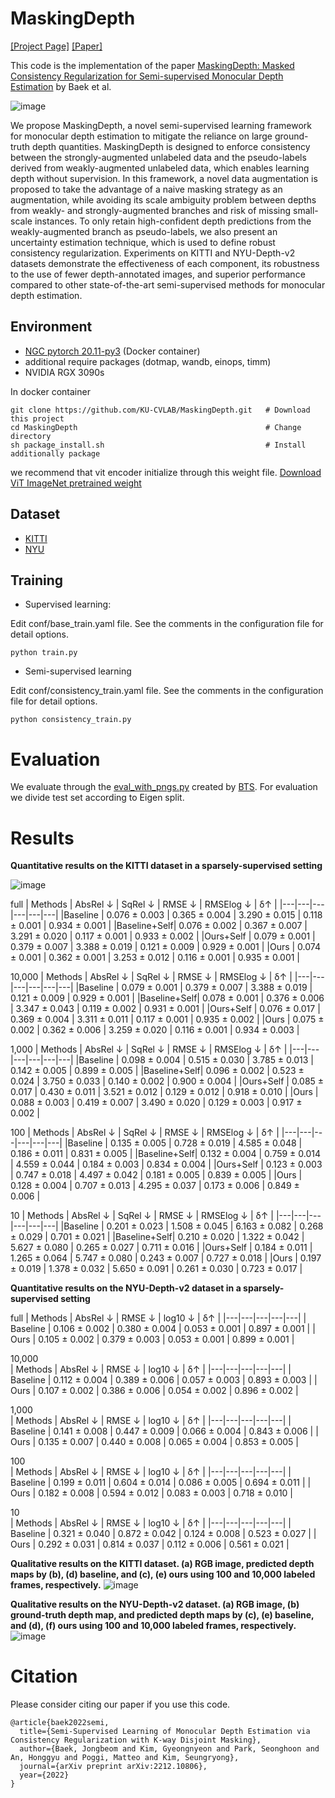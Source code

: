 # MaskingDepth
[[Project Page]](https://ku-cvlab.github.io/MaskingDepth/ "Project Page")
[[Paper]](https://arxiv.org/abs/2212.10806)

This code is the implementation of the paper <a href="https://arxiv.org/abs/2212.10806">MaskingDepth: Masked Consistency Regularization for Semi-supervised Monocular Depth Estimation</a> by Baek et al. 

![image](https://ku-cvlab.github.io/MaskingDepth/resources/overview.png)

We propose MaskingDepth, a novel semi-supervised learning framework for monocular depth estimation to mitigate the reliance on large ground-truth depth quantities. MaskingDepth is designed to enforce consistency between the strongly-augmented unlabeled data and the pseudo-labels derived from weakly-augmented unlabeled data, which enables learning depth without supervision. In this framework, a novel data augmentation is proposed to take the advantage of a naive masking strategy as an augmentation, while avoiding its scale ambiguity problem between depths from weakly- and strongly-augmented branches and risk of missing small-scale instances. To only retain high-confident depth predictions from the weakly-augmented branch as pseudo-labels, we also present an uncertainty estimation technique, which is used to define robust consistency regularization. Experiments on KITTI and NYU-Depth-v2 datasets demonstrate the effectiveness of each component, its robustness to the use of fewer depth-annotated images, and superior performance compared to other state-of-the-art semi-supervised methods for monocular depth estimation.

## Environment
* [NGC pytorch 20.11-py3](https://catalog.ngc.nvidia.com/orgs/nvidia/containers/pytorch/tags) (Docker container)  
* additional require packages (dotmap, wandb, einops, timm)
* NVIDIA RGX 3090s

In docker container
```
git clone https://github.com/KU-CVLAB/MaskingDepth.git   # Download this project
cd MaskingDepth                                          # Change directory
sh package_install.sh                                    # Install additionally package 
```

we recommend that vit encoder initialize through this weight file.
[Download ViT ImageNet pretrained weight](https://drive.google.com/file/d/1_yoV7VkSpwGALk26FnYDlTDU0gVI2fP9/view?usp=share_link)


## Dataset
* [KITTI](https://www.cvlibs.net/datasets/kitti/)
* [NYU](https://cs.nyu.edu/~silberman/datasets/nyu_depth_v2.html)

## Training
* Supervised learning:

Edit conf/base_train.yaml file. See the comments in the configuration file for detail options. 
```
python train.py
```

* Semi-supervised learning

Edit conf/consistency_train.yaml file. See the comments in the configuration file for detail options. 
```
python consistency_train.py
```

# Evaluation
We evaluate through the [eval_with_pngs.py](https://raw.githubusercontent.com/cogaplex-bts/bts/5a55542ebbe849eb85b5ce9592365225b93d8b28/utils/eval_with_pngs.py) created by [BTS](https://arxiv.org/abs/1907.10326). For evaluation we divide test set according to Eigen split.


# Results

**Quantitative results on the KITTI dataset in a sparsely-supervised setting**

![image](https://ku-cvlab.github.io/MaskingDepth/resources/KITTI_sparse.png)

full
| Methods | AbsRel ↓ | SqRel ↓ | RMSE ↓ | RMSElog ↓ | δ↑ |
|---|---|---|---|---|---|
|Baseline | 0.076 ± 0.003 | 0.365 ± 0.004 | 3.290 ± 0.015 | 0.118 ± 0.001 | 0.934 ± 0.001 |
|Baseline+Self| 0.076 ± 0.002 | 0.367 ± 0.007 | 3.291 ± 0.020 | 0.117 ± 0.001 | 0.933 ± 0.002 |
|Ours+Self | 0.079 ± 0.001 | 0.379 ± 0.007 | 3.388 ± 0.019 | 0.121 ± 0.009 | 0.929 ± 0.001 |
|Ours | 0.074 ± 0.001 | 0.362 ± 0.001 | 3.253 ± 0.012 | 0.116 ± 0.001 | 0.935 ± 0.001 |

10,000
| Methods |  AbsRel ↓ | SqRel ↓ | RMSE ↓ | RMSElog ↓ | δ↑ |
|---|---|---|---|---|---|
|Baseline | 0.079 ± 0.001 | 0.379 ± 0.007 | 3.388 ± 0.019 | 0.121 ± 0.009 | 0.929 ± 0.001 |
|Baseline+Self| 0.078 ± 0.001 | 0.376 ± 0.006 | 3.347 ± 0.043 | 0.119 ± 0.002 | 0.931 ± 0.001 |
|Ours+Self | 0.076 ± 0.017 | 0.369 ± 0.004 | 3.311 ± 0.011 | 0.117 ± 0.001 | 0.935 ± 0.002 |
|Ours | 0.075 ± 0.002 | 0.362 ± 0.006 | 3.259 ± 0.020 | 0.116 ± 0.001 | 0.934 ± 0.003 |

1,000
| Methods | AbsRel ↓ | SqRel ↓ | RMSE ↓ | RMSElog ↓ | δ↑ |
|---|---|---|---|---|---|
|Baseline | 0.098 ± 0.004 | 0.515 ± 0.030 | 3.785 ± 0.013 | 0.142 ± 0.005 | 0.899 ± 0.005 |
|Baseline+Self| 0.096 ± 0.002 | 0.523 ± 0.024 | 3.750 ± 0.033 | 0.140 ± 0.002 | 0.900 ± 0.004 |
|Ours+Self | 0.085 ± 0.017 | 0.430 ± 0.011 | 3.521 ± 0.012 | 0.129 ± 0.012 | 0.918 ± 0.010 |
|Ours | 0.088 ± 0.003 | 0.419 ± 0.007 | 3.490 ± 0.020 | 0.129 ± 0.003 | 0.917 ± 0.002 |

100
| Methods | AbsRel ↓ | SqRel ↓ | RMSE ↓ | RMSElog ↓ | δ↑ |
|---|---|---|---|---|---|
|Baseline | 0.135 ± 0.005 | 0.728 ± 0.019 | 4.585 ± 0.048 | 0.186 ± 0.011 | 0.831 ± 0.005 |
|Baseline+Self| 0.132 ± 0.004 | 0.759 ± 0.014 | 4.559 ± 0.044 | 0.184 ± 0.003 | 0.834 ± 0.004 |
|Ours+Self | 0.123 ± 0.003 | 0.747 ± 0.018 | 4.497 ± 0.042 | 0.181 ± 0.005 | 0.839 ± 0.005 |
|Ours | 0.128 ± 0.004 | 0.707 ± 0.013 | 4.295 ± 0.037 | 0.173 ± 0.006 | 0.849 ± 0.006 |

10
| Methods | AbsRel ↓ | SqRel ↓ | RMSE ↓ | RMSElog ↓ | δ↑ |
|---|---|---|---|---|---|
|Baseline | 0.201 ± 0.023 | 1.508 ± 0.045 | 6.163 ± 0.082 | 0.268 ± 0.029 | 0.701 ± 0.021 |
|Baseline+Self| 0.210 ± 0.020 | 1.322 ± 0.042 | 5.627 ± 0.080 | 0.265 ± 0.027 | 0.711 ± 0.016 |
|Ours+Self | 0.184 ± 0.011 | 1.265 ± 0.064 | 5.747 ± 0.080 | 0.243 ± 0.007 | 0.727 ± 0.018 |
|Ours | 0.197 ± 0.019 | 1.378 ± 0.032 | 5.650 ± 0.091 | 0.261 ± 0.030 | 0.723 ± 0.017 |



**Quantitative results on the NYU-Depth-v2 dataset in a sparsely-supervised setting**

full
| Methods | AbsRel ↓ | RMSE ↓ | log10 ↓ | δ↑ |
|---|---|---|---|---|
| Baseline | 0.106 ± 0.002 | 0.380 ± 0.004 | 0.053 ± 0.001 | 0.897 ± 0.001 |
| Ours | 0.105 ± 0.002 | 0.379 ± 0.003 | 0.053 ± 0.001 | 0.899 ± 0.001 |

10,000  
| Methods | AbsRel ↓ | RMSE ↓ | log10 ↓ | δ↑ |
|---|---|---|---|---|
| Baseline | 0.112 ± 0.004 | 0.389 ± 0.006 | 0.057 ± 0.003 | 0.893 ± 0.003 |
| Ours | 0.107 ± 0.002 | 0.386 ± 0.006 | 0.054 ± 0.002 | 0.896 ± 0.002 |

1,000  
| Methods | AbsRel ↓ | RMSE ↓ | log10 ↓ | δ↑ |
|---|---|---|---|---|
| Baseline | 0.141 ± 0.008 | 0.447 ± 0.009 | 0.066 ± 0.004 | 0.843 ± 0.006 |
| Ours | 0.135 ± 0.007 | 0.440 ± 0.008 | 0.065 ± 0.004 | 0.853 ± 0.005 |

100  
| Methods | AbsRel ↓ | RMSE ↓ | log10 ↓ | δ↑ |
|---|---|---|---|---|
| Baseline | 0.199 ± 0.011 | 0.604 ± 0.014 | 0.086 ± 0.005 | 0.694 ± 0.011 |
| Ours | 0.182 ± 0.008 | 0.594 ± 0.012 | 0.083 ± 0.003 | 0.718 ± 0.010 |
        
10  
| Methods | AbsRel ↓ | RMSE ↓ | log10 ↓ | δ↑ |
|---|---|---|---|---|
| Baseline | 0.321 ± 0.040 | 0.872 ± 0.042 | 0.124 ± 0.008 | 0.523 ± 0.027 |
| Ours | 0.292 ± 0.031 | 0.814 ± 0.037 | 0.112 ± 0.006 | 0.561 ± 0.021 |

**Qualitative results on the KITTI dataset. (a) RGB image, predicted depth maps by (b), (d) baseline, and (c), (e) ours using 100 and 10,000 labeled frames, respectively.**
![image](https://ku-cvlab.github.io/MaskingDepth/resources/KITTI_qual.png)

**Qualitative results on the NYU-Depth-v2 dataset. (a) RGB image, (b) ground-truth depth map, and predicted depth maps by (c), (e) baseline, and (d), (f) ours using 100 and 10,000 labeled frames, respectively.**
![image](https://ku-cvlab.github.io/MaskingDepth/resources/NYU_qual.png)


# Citation
Please consider citing our paper if you use this code. 
```
@article{baek2022semi,
  title={Semi-Supervised Learning of Monocular Depth Estimation via Consistency Regularization with K-way Disjoint Masking},
  author={Baek, Jongbeom and Kim, Gyeongnyeon and Park, Seonghoon and An, Honggyu and Poggi, Matteo and Kim, Seungryong},
  journal={arXiv preprint arXiv:2212.10806},
  year={2022}
}
```
